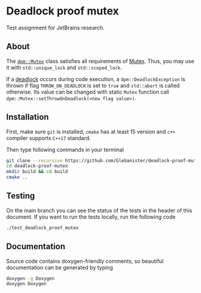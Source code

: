 # Deadlock proof mutex

Test assignment for JetBrains research.

## About

The [`dpm::Mutex`](src/Mutex.hpp) class satisfies all requirements of
[Mutex](https://en.cppreference.com/w/cpp/named_req/Mutex).
Thus, you may use it with `std::unique_lock`
and `std::scoped_lock`.

If a [deadlock](https://en.wikipedia.org/wiki/Deadlock) occurs during code execution, a `dpm::DeadlockException`
is thrown if flag `THROW_ON_DEADLOCK` is set to `true` and `std::abort`
is called otherwise. Its value can be changed with static `Mutex` function call
`dpm::Mutex::setThrowOnDeadlock(<new flag value>)`.

## Installation

First, make sure
`git` is installed,
`cmake` has at least 15 version and
`c++` compiler supports `C++17` standard.

Then type following commands in your terminal

```bash
git clone --recursive https://github.com/Glebanister/deadlock-proof-mutex
cd deadlock-proof-mutex
mkdir build && cd build
cmake ..
```

## Testing

On the main branch you can see the status
of the tests in the header of this document.
If you want to run the tests locally, run the following code

```bash
./test_deadlock_proof_mutex
```

## Documentation

Source code contains doxygen-friendly comments,
so beautiful documentation can be generated
by typing

```bash
doxygen -g Doxygen
doxygen Doxygen
```
